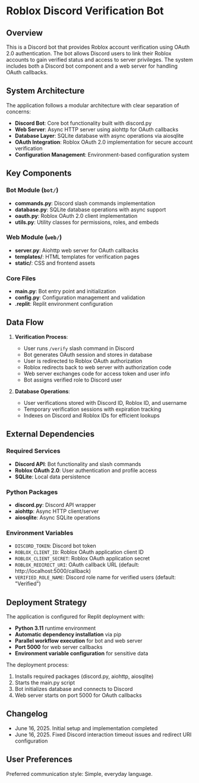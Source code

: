 # Roblox Discord Verification Bot

## Overview

This is a Discord bot that provides Roblox account verification using OAuth 2.0 authentication. The bot allows Discord users to link their Roblox accounts to gain verified status and access to server privileges. The system includes both a Discord bot component and a web server for handling OAuth callbacks.

## System Architecture

The application follows a modular architecture with clear separation of concerns:

- **Discord Bot**: Core bot functionality built with discord.py
- **Web Server**: Async HTTP server using aiohttp for OAuth callbacks
- **Database Layer**: SQLite database with async operations via aiosqlite
- **OAuth Integration**: Roblox OAuth 2.0 implementation for secure account verification
- **Configuration Management**: Environment-based configuration system

## Key Components

### Bot Module (`bot/`)
- **commands.py**: Discord slash commands implementation
- **database.py**: SQLite database operations with async support
- **oauth.py**: Roblox OAuth 2.0 client implementation
- **utils.py**: Utility classes for permissions, roles, and embeds

### Web Module (`web/`)
- **server.py**: Aiohttp web server for OAuth callbacks
- **templates/**: HTML templates for verification pages
- **static/**: CSS and frontend assets

### Core Files
- **main.py**: Bot entry point and initialization
- **config.py**: Configuration management and validation
- **.replit**: Replit environment configuration

## Data Flow

1. **Verification Process**:
   - User runs `/verify` slash command in Discord
   - Bot generates OAuth session and stores in database
   - User is redirected to Roblox OAuth authorization
   - Roblox redirects back to web server with authorization code
   - Web server exchanges code for access token and user info
   - Bot assigns verified role to Discord user

2. **Database Operations**:
   - User verifications stored with Discord ID, Roblox ID, and username
   - Temporary verification sessions with expiration tracking
   - Indexes on Discord and Roblox IDs for efficient lookups

## External Dependencies

### Required Services
- **Discord API**: Bot functionality and slash commands
- **Roblox OAuth 2.0**: User authentication and profile access
- **SQLite**: Local data persistence

### Python Packages
- **discord.py**: Discord API wrapper
- **aiohttp**: Async HTTP client/server
- **aiosqlite**: Async SQLite operations

### Environment Variables
- `DISCORD_TOKEN`: Discord bot token
- `ROBLOX_CLIENT_ID`: Roblox OAuth application client ID
- `ROBLOX_CLIENT_SECRET`: Roblox OAuth application secret
- `ROBLOX_REDIRECT_URI`: OAuth callback URL (default: http://localhost:5000/callback)
- `VERIFIED_ROLE_NAME`: Discord role name for verified users (default: "Verified")

## Deployment Strategy

The application is configured for Replit deployment with:

- **Python 3.11** runtime environment
- **Automatic dependency installation** via pip
- **Parallel workflow execution** for bot and web server
- **Port 5000** for web server callbacks
- **Environment variable configuration** for sensitive data

The deployment process:
1. Installs required packages (discord.py, aiohttp, aiosqlite)
2. Starts the main.py script
3. Bot initializes database and connects to Discord
4. Web server starts on port 5000 for OAuth callbacks

## Changelog

- June 16, 2025. Initial setup and implementation completed
- June 16, 2025. Fixed Discord interaction timeout issues and redirect URI configuration

## User Preferences

Preferred communication style: Simple, everyday language.